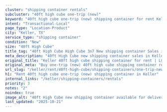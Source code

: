 ```yaml
---
cluster: "shipping container rentals"
subcluster: "40ft high cube one-trip (new)"
keyword: "40ft high cube one-trip (new) shipping container for rent Keller, TX"
intent: "Transactional-Local"
page_type: "Location-Product"
city: "Keller, TX"
service_type: "shipping container"
condition: "New"
size: "40ft High Cube"
title_tag: "40ft High Cube High Cube 3n7 New shipping container Sales in Keller | LC Container"
meta_description: "40ft High Cube new shipping container sales in Keller. High cube containers with extra height. Fast delivery, competitive pricing. Serving shipping containers area. Quote ID: STK. Call (214) 524-4168 for your free quote today."
original_title: "Keller 40ft high cube shipping container for rent | LC"
original_meta: "Buy one-trip (new) 40ft high cube shipping container rent with local delivery in Keller, TX. LC Container — local Since 2003. Request a fast quote today."
url_slug: "/keller/rent/40ft-high-cube/shipping-containers/one-trip-new"
h1: "Rent 40ft high cube one-trip (new) shipping container in Keller"
internal_links: "/keller/shipping-containers/rentals"
priority: 3
notes: "2"
noindex: true
image_alt: "40ft High Cube new shipping container available for delivery in Keller"
last_updated: "2025-10-21"
---
```


<!-- TODO: Add unique city/inventory copy, images, and internal links here. -->
